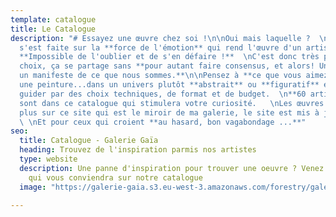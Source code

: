 ```yaml
---
template: catalogue
title: Le Catalogue
description: "# Essayez une œuvre chez soi !\n\nOui mais laquelle ?  \nMa sélection
  s'est faite sur la **force de l'émotion** qui rend l'œuvre d'un artiste évidente.
  **Impossible de l'oublier et de s'en défaire !**  \nC'est donc très personnel un
  choix, ça se partage sans **pour autant faire consensus, et alors! Une œuvre comme
  un manifeste de ce que nous sommes.**\n\nPensez à **ce que vous aimez**, une sculpture,
  une peinture...dans un univers plutôt **abstrait** ou **figuratif** et laissez-vous
  guider par des choix techniques, de format et de budget.  \n**60 artistes +800 œuvres**
  sont dans ce catalogue qui stimulera votre curiosité.   \nLes œuvres vendues n'apparaissent
  plus sur ce site qui est le miroir de ma galerie, le site est mis à jour quotidiennement.
  \ \nEt pour ceux qui croient **au hasard, bon vagabondage ...**"
seo:
  title: Catalogue - Galerie Gaïa
  heading: Trouvez de l'inspiration parmis nos artistes
  type: website
  description: Une panne d'inspiration pour trouver une oeuvre ? Venez découvrir l'oeuvre
    qui vous conviendra sur notre catalogue
  image: "https://galerie-gaia.s3.eu-west-3.amazonaws.com/forestry/galerie-gaia-reserve.jpg"

---
```

